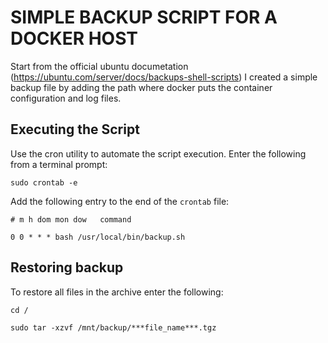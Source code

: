 # SIMPLE BACKUP SCRIPT FOR A DOCKER HOST
Start from the official ubuntu documetation (https://ubuntu.com/server/docs/backups-shell-scripts) I created a simple backup file by adding the path where docker puts the container configuration and log files.

## Executing the Script
Use the cron utility to automate the script execution.
Enter the following from a terminal prompt:

`sudo crontab -e`

Add the following entry to the end of the `crontab` file:

`# m h dom mon dow   command`

`0 0 * * * bash /usr/local/bin/backup.sh`

## Restoring backup
To restore all files in the archive enter the following:

`cd /`

`sudo tar -xzvf /mnt/backup/***file_name***.tgz`